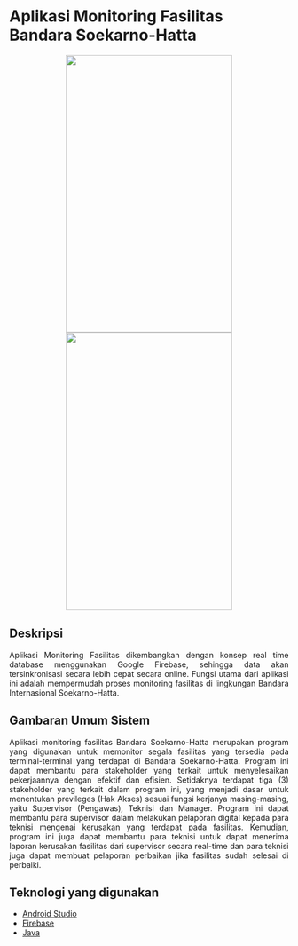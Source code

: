 # Aplikasi Monitoring Fasilitas Bandara Soekarno-Hatta

<p align="center">
  <kbd>
<img src="https://i.ibb.co/86Cw7g1/Form-Login.png" height=500 width=300> <img src="https://i.ibb.co/C8j0GK1/Menu-Utama.png" height=500 width=300 > 
  </kbd>
</p>

## Deskripsi
<p align="justify"> Aplikasi Monitoring Fasilitas dikembangkan dengan konsep real time database menggunakan Google Firebase, sehingga data akan tersinkronisasi secara lebih cepat secara online. Fungsi utama dari aplikasi ini adalah mempermudah proses monitoring fasilitas di lingkungan Bandara Internasional Soekarno-Hatta. </p>

## Gambaran Umum Sistem
<p align="justify"> Aplikasi monitoring fasilitas Bandara Soekarno-Hatta merupakan program yang digunakan untuk memonitor segala fasilitas yang tersedia pada terminal-terminal yang terdapat di Bandara Soekarno-Hatta. Program ini dapat membantu para stakeholder yang terkait untuk menyelesaikan pekerjaannya dengan efektif dan efisien. Setidaknya terdapat tiga (3) stakeholder yang terkait dalam program ini, yang menjadi dasar untuk menentukan previleges (Hak Akses) sesuai fungsi kerjanya masing-masing, yaitu Supervisor (Pengawas), Teknisi dan Manager. Program ini dapat membantu para supervisor dalam melakukan pelaporan digital kepada para teknisi mengenai kerusakan yang terdapat pada fasilitas. Kemudian, program ini juga dapat membantu para teknisi untuk dapat menerima laporan kerusakan fasilitas dari supervisor secara real-time dan para teknisi juga dapat membuat pelaporan perbaikan jika fasilitas sudah selesai di perbaiki.</p>

## Teknologi yang digunakan
- [Android Studio](https://developer.android.com/studio)
- [Firebase](https://firebase.google.com/)
- [Java](https://www.java.com/)
